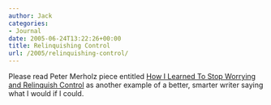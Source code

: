 ```yaml
---
author: Jack
categories:
- Journal
date: 2005-06-24T13:22:26+00:00
title: Relinquishing Control
url: /2005/relinquishing-control/
---
```


Please read Peter Merholz piece entitled [How I Learned To Stop Worrying and Relinquish Control][1] as another example of a better, smarter writer saying what I would if I could.

 [1]: http://www.adaptivepath.com/publications/essays/archives/000501.php